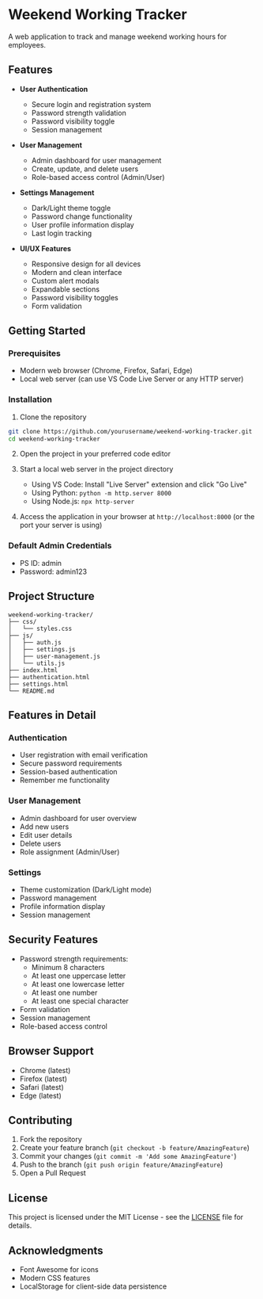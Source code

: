 # Weekend Working Tracker

A web application to track and manage weekend working hours for employees.

## Features

- **User Authentication**
  - Secure login and registration system
  - Password strength validation
  - Password visibility toggle
  - Session management

- **User Management**
  - Admin dashboard for user management
  - Create, update, and delete users
  - Role-based access control (Admin/User)

- **Settings Management**
  - Dark/Light theme toggle
  - Password change functionality
  - User profile information display
  - Last login tracking

- **UI/UX Features**
  - Responsive design for all devices
  - Modern and clean interface
  - Custom alert modals
  - Expandable sections
  - Password visibility toggles
  - Form validation

## Getting Started

### Prerequisites
- Modern web browser (Chrome, Firefox, Safari, Edge)
- Local web server (can use VS Code Live Server or any HTTP server)

### Installation

1. Clone the repository
```bash
git clone https://github.com/yourusername/weekend-working-tracker.git
cd weekend-working-tracker
```

2. Open the project in your preferred code editor

3. Start a local web server in the project directory
   - Using VS Code: Install "Live Server" extension and click "Go Live"
   - Using Python: `python -m http.server 8000`
   - Using Node.js: `npx http-server`

4. Access the application in your browser at `http://localhost:8000` (or the port your server is using)

### Default Admin Credentials
- PS ID: admin
- Password: admin123

## Project Structure

```
weekend-working-tracker/
├── css/
│   └── styles.css
├── js/
│   ├── auth.js
│   ├── settings.js
│   ├── user-management.js
│   └── utils.js
├── index.html
├── authentication.html
├── settings.html
└── README.md
```

## Features in Detail

### Authentication
- User registration with email verification
- Secure password requirements
- Session-based authentication
- Remember me functionality

### User Management
- Admin dashboard for user overview
- Add new users
- Edit user details
- Delete users
- Role assignment (Admin/User)

### Settings
- Theme customization (Dark/Light mode)
- Password management
- Profile information display
- Session management

## Security Features

- Password strength requirements:
  - Minimum 8 characters
  - At least one uppercase letter
  - At least one lowercase letter
  - At least one number
  - At least one special character
- Form validation
- Session management
- Role-based access control

## Browser Support

- Chrome (latest)
- Firefox (latest)
- Safari (latest)
- Edge (latest)

## Contributing

1. Fork the repository
2. Create your feature branch (`git checkout -b feature/AmazingFeature`)
3. Commit your changes (`git commit -m 'Add some AmazingFeature'`)
4. Push to the branch (`git push origin feature/AmazingFeature`)
5. Open a Pull Request

## License

This project is licensed under the MIT License - see the [LICENSE](LICENSE) file for details.

## Acknowledgments

- Font Awesome for icons
- Modern CSS features
- LocalStorage for client-side data persistence
